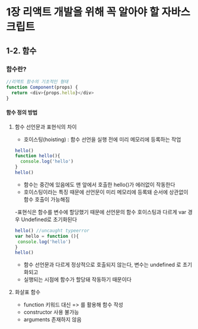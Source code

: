 # 1장 리액트 개발을 위해 꼭 알아야 할 자바스크립트 

## 1-2. 함수 

### 함수란? 

```js
//리액트 함수의 기초적인 형태
function Component(props) {
  return <div>{props.hello}</div>
}
```

#### 함수 정의 방법
1. 함수 선언문과 표현식의 차이
     - 호이스팅(hoisting) : 함수 선언을 실행 전에 미리 메모리에 등록하는 작업
    ```js
    hello()
    function hello(){
      console.log('hello')
    }
    hello()
    ```
     - 함수는 중간에 있음에도 맨 앞에서 호출한 hello()가 에러없이 작동한다
     - 호이스팅이라는 특징  때문에 선언문이 미리 메모리에 등록돼 순서에 상관없이 함수 호출이 가능해짐

     -표현식은 함수를 변수에 할당했기 때문에 선언문의 함수 호이스팅과 다르게 var 경우 Undefined로 초기화된다
     ```js
    hello() //uncaught typeerror
    var hello = function (){
      console.log('hello')
    }
    hello()
    ```
    - 함수 선언문과 다르게 정상적으로 호출되지 않는다, 변수는 undefined 로 초기화되고
    - 실행되는 시점에 함수가 할당돼 작동하기 때문이다 
   
2. 화살표 함수
   - function 키워드 대신 => 를 활용해 함수 작성
   - constructor 사용 불가능
   - arguments 존재하지 않음

